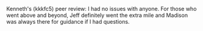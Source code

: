 Kenneth's (kkkfc5) peer review: 
I had no issues with anyone. For those who went above and beyond, Jeff definitely 
went the extra mile and Madison was always there for guidance if I had questions.
